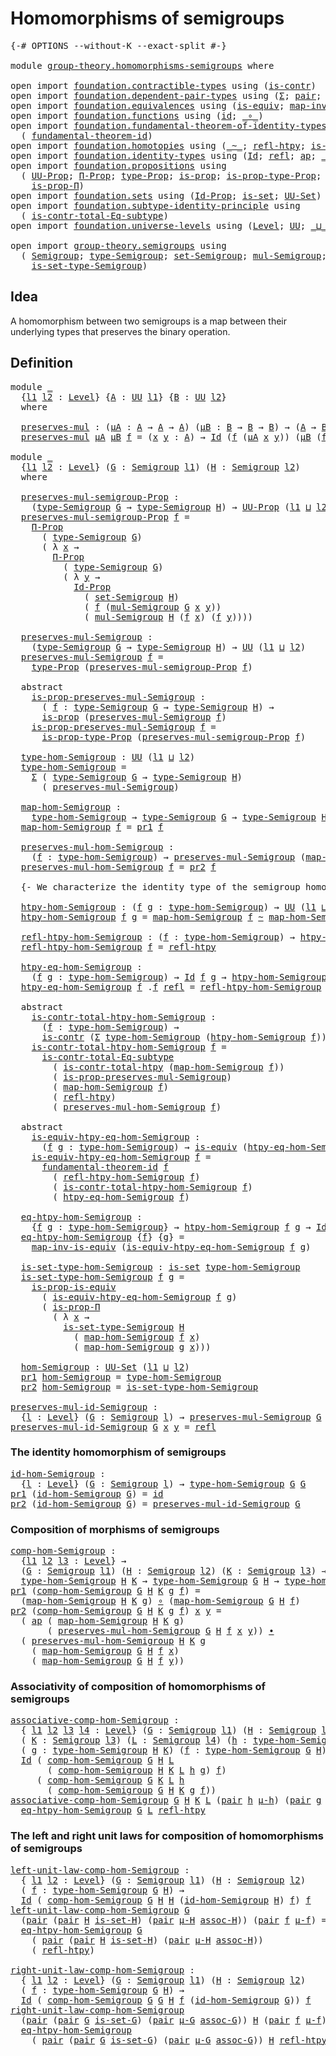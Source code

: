 # Homomorphisms of semigroups

<pre class="Agda"><a id="40" class="Symbol">{-#</a> <a id="44" class="Keyword">OPTIONS</a> <a id="52" class="Pragma">--without-K</a> <a id="64" class="Pragma">--exact-split</a> <a id="78" class="Symbol">#-}</a>

<a id="83" class="Keyword">module</a> <a id="90" href="group-theory.homomorphisms-semigroups.html" class="Module">group-theory.homomorphisms-semigroups</a> <a id="128" class="Keyword">where</a>

<a id="135" class="Keyword">open</a> <a id="140" class="Keyword">import</a> <a id="147" href="foundation.contractible-types.html" class="Module">foundation.contractible-types</a> <a id="177" class="Keyword">using</a> <a id="183" class="Symbol">(</a><a id="184" href="foundation-core.contractible-types.html#992" class="Function">is-contr</a><a id="192" class="Symbol">)</a>
<a id="194" class="Keyword">open</a> <a id="199" class="Keyword">import</a> <a id="206" href="foundation.dependent-pair-types.html" class="Module">foundation.dependent-pair-types</a> <a id="238" class="Keyword">using</a> <a id="244" class="Symbol">(</a><a id="245" href="foundation-core.dependent-pair-types.html#502" class="Record">Σ</a><a id="246" class="Symbol">;</a> <a id="248" href="foundation-core.dependent-pair-types.html#575" class="InductiveConstructor">pair</a><a id="252" class="Symbol">;</a> <a id="254" href="foundation-core.dependent-pair-types.html#592" class="Field">pr1</a><a id="257" class="Symbol">;</a> <a id="259" href="foundation-core.dependent-pair-types.html#604" class="Field">pr2</a><a id="262" class="Symbol">)</a>
<a id="264" class="Keyword">open</a> <a id="269" class="Keyword">import</a> <a id="276" href="foundation.equivalences.html" class="Module">foundation.equivalences</a> <a id="300" class="Keyword">using</a> <a id="306" class="Symbol">(</a><a id="307" href="foundation-core.equivalences.html#1542" class="Function">is-equiv</a><a id="315" class="Symbol">;</a> <a id="317" href="foundation-core.equivalences.html#4173" class="Function">map-inv-is-equiv</a><a id="333" class="Symbol">)</a>
<a id="335" class="Keyword">open</a> <a id="340" class="Keyword">import</a> <a id="347" href="foundation.functions.html" class="Module">foundation.functions</a> <a id="368" class="Keyword">using</a> <a id="374" class="Symbol">(</a><a id="375" href="foundation-core.functions.html#309" class="Function">id</a><a id="377" class="Symbol">;</a> <a id="379" href="foundation-core.functions.html#407" class="Function Operator">_∘_</a><a id="382" class="Symbol">)</a>
<a id="384" class="Keyword">open</a> <a id="389" class="Keyword">import</a> <a id="396" href="foundation.fundamental-theorem-of-identity-types.html" class="Module">foundation.fundamental-theorem-of-identity-types</a> <a id="445" class="Keyword">using</a>
  <a id="453" class="Symbol">(</a> <a id="455" href="foundation-core.fundamental-theorem-of-identity-types.html#1888" class="Function">fundamental-theorem-id</a><a id="477" class="Symbol">)</a>
<a id="479" class="Keyword">open</a> <a id="484" class="Keyword">import</a> <a id="491" href="foundation.homotopies.html" class="Module">foundation.homotopies</a> <a id="513" class="Keyword">using</a> <a id="519" class="Symbol">(</a><a id="520" href="foundation-core.homotopies.html#467" class="Function Operator">_~_</a><a id="523" class="Symbol">;</a> <a id="525" href="foundation-core.homotopies.html#632" class="Function">refl-htpy</a><a id="534" class="Symbol">;</a> <a id="536" href="foundation.homotopies.html#3137" class="Function">is-contr-total-htpy</a><a id="555" class="Symbol">)</a>
<a id="557" class="Keyword">open</a> <a id="562" class="Keyword">import</a> <a id="569" href="foundation.identity-types.html" class="Module">foundation.identity-types</a> <a id="595" class="Keyword">using</a> <a id="601" class="Symbol">(</a><a id="602" href="foundation-core.identity-types.html#641" class="Datatype">Id</a><a id="604" class="Symbol">;</a> <a id="606" href="foundation-core.identity-types.html#694" class="InductiveConstructor">refl</a><a id="610" class="Symbol">;</a> <a id="612" href="foundation-core.identity-types.html#2853" class="Function">ap</a><a id="614" class="Symbol">;</a> <a id="616" href="foundation-core.identity-types.html#1239" class="Function Operator">_∙_</a><a id="619" class="Symbol">)</a>
<a id="621" class="Keyword">open</a> <a id="626" class="Keyword">import</a> <a id="633" href="foundation.propositions.html" class="Module">foundation.propositions</a> <a id="657" class="Keyword">using</a>
  <a id="665" class="Symbol">(</a> <a id="667" href="foundation-core.propositions.html#1380" class="Function">UU-Prop</a><a id="674" class="Symbol">;</a> <a id="676" href="foundation-core.propositions.html#6683" class="Function">Π-Prop</a><a id="682" class="Symbol">;</a> <a id="684" href="foundation-core.propositions.html#1482" class="Function">type-Prop</a><a id="693" class="Symbol">;</a> <a id="695" href="foundation-core.propositions.html#1295" class="Function">is-prop</a><a id="702" class="Symbol">;</a> <a id="704" href="foundation-core.propositions.html#1549" class="Function">is-prop-type-Prop</a><a id="721" class="Symbol">;</a> <a id="723" href="foundation-core.propositions.html#4287" class="Function">is-prop-is-equiv</a><a id="739" class="Symbol">;</a>
    <a id="745" href="foundation-core.propositions.html#6147" class="Function">is-prop-Π</a><a id="754" class="Symbol">)</a>
<a id="756" class="Keyword">open</a> <a id="761" class="Keyword">import</a> <a id="768" href="foundation.sets.html" class="Module">foundation.sets</a> <a id="784" class="Keyword">using</a> <a id="790" class="Symbol">(</a><a id="791" href="foundation-core.sets.html#1407" class="Function">Id-Prop</a><a id="798" class="Symbol">;</a> <a id="800" href="foundation-core.sets.html#1099" class="Function">is-set</a><a id="806" class="Symbol">;</a> <a id="808" href="foundation-core.sets.html#1177" class="Function">UU-Set</a><a id="814" class="Symbol">)</a>
<a id="816" class="Keyword">open</a> <a id="821" class="Keyword">import</a> <a id="828" href="foundation.subtype-identity-principle.html" class="Module">foundation.subtype-identity-principle</a> <a id="866" class="Keyword">using</a>
  <a id="874" class="Symbol">(</a> <a id="876" href="foundation-core.subtype-identity-principle.html#1572" class="Function">is-contr-total-Eq-subtype</a><a id="901" class="Symbol">)</a>
<a id="903" class="Keyword">open</a> <a id="908" class="Keyword">import</a> <a id="915" href="foundation.universe-levels.html" class="Module">foundation.universe-levels</a> <a id="942" class="Keyword">using</a> <a id="948" class="Symbol">(</a><a id="949" href="Agda.Primitive.html#597" class="Postulate">Level</a><a id="954" class="Symbol">;</a> <a id="956" href="foundation-core.universe-levels.html#222" class="Primitive">UU</a><a id="958" class="Symbol">;</a> <a id="960" href="Agda.Primitive.html#810" class="Primitive Operator">_⊔_</a><a id="963" class="Symbol">)</a>

<a id="966" class="Keyword">open</a> <a id="971" class="Keyword">import</a> <a id="978" href="group-theory.semigroups.html" class="Module">group-theory.semigroups</a> <a id="1002" class="Keyword">using</a>
  <a id="1010" class="Symbol">(</a> <a id="1012" href="group-theory.semigroups.html#737" class="Function">Semigroup</a><a id="1021" class="Symbol">;</a> <a id="1023" href="group-theory.semigroups.html#933" class="Function">type-Semigroup</a><a id="1037" class="Symbol">;</a> <a id="1039" href="group-theory.semigroups.html#881" class="Function">set-Semigroup</a><a id="1052" class="Symbol">;</a> <a id="1054" href="group-theory.semigroups.html#1215" class="Function">mul-Semigroup</a><a id="1067" class="Symbol">;</a>
    <a id="1073" href="group-theory.semigroups.html#1000" class="Function">is-set-type-Semigroup</a><a id="1094" class="Symbol">)</a>
</pre>
## Idea

A homomorphism between two semigroups is a map between their underlying types that preserves the binary operation.

## Definition

<pre class="Agda"><a id="1249" class="Keyword">module</a> <a id="1256" href="group-theory.homomorphisms-semigroups.html#1256" class="Module">_</a>
  <a id="1260" class="Symbol">{</a><a id="1261" href="group-theory.homomorphisms-semigroups.html#1261" class="Bound">l1</a> <a id="1264" href="group-theory.homomorphisms-semigroups.html#1264" class="Bound">l2</a> <a id="1267" class="Symbol">:</a> <a id="1269" href="Agda.Primitive.html#597" class="Postulate">Level</a><a id="1274" class="Symbol">}</a> <a id="1276" class="Symbol">{</a><a id="1277" href="group-theory.homomorphisms-semigroups.html#1277" class="Bound">A</a> <a id="1279" class="Symbol">:</a> <a id="1281" href="foundation-core.universe-levels.html#222" class="Primitive">UU</a> <a id="1284" href="group-theory.homomorphisms-semigroups.html#1261" class="Bound">l1</a><a id="1286" class="Symbol">}</a> <a id="1288" class="Symbol">{</a><a id="1289" href="group-theory.homomorphisms-semigroups.html#1289" class="Bound">B</a> <a id="1291" class="Symbol">:</a> <a id="1293" href="foundation-core.universe-levels.html#222" class="Primitive">UU</a> <a id="1296" href="group-theory.homomorphisms-semigroups.html#1264" class="Bound">l2</a><a id="1298" class="Symbol">}</a>
  <a id="1302" class="Keyword">where</a>

  <a id="1311" href="group-theory.homomorphisms-semigroups.html#1311" class="Function">preserves-mul</a> <a id="1325" class="Symbol">:</a> <a id="1327" class="Symbol">(</a><a id="1328" href="group-theory.homomorphisms-semigroups.html#1328" class="Bound">μA</a> <a id="1331" class="Symbol">:</a> <a id="1333" href="group-theory.homomorphisms-semigroups.html#1277" class="Bound">A</a> <a id="1335" class="Symbol">→</a> <a id="1337" href="group-theory.homomorphisms-semigroups.html#1277" class="Bound">A</a> <a id="1339" class="Symbol">→</a> <a id="1341" href="group-theory.homomorphisms-semigroups.html#1277" class="Bound">A</a><a id="1342" class="Symbol">)</a> <a id="1344" class="Symbol">(</a><a id="1345" href="group-theory.homomorphisms-semigroups.html#1345" class="Bound">μB</a> <a id="1348" class="Symbol">:</a> <a id="1350" href="group-theory.homomorphisms-semigroups.html#1289" class="Bound">B</a> <a id="1352" class="Symbol">→</a> <a id="1354" href="group-theory.homomorphisms-semigroups.html#1289" class="Bound">B</a> <a id="1356" class="Symbol">→</a> <a id="1358" href="group-theory.homomorphisms-semigroups.html#1289" class="Bound">B</a><a id="1359" class="Symbol">)</a> <a id="1361" class="Symbol">→</a> <a id="1363" class="Symbol">(</a><a id="1364" href="group-theory.homomorphisms-semigroups.html#1277" class="Bound">A</a> <a id="1366" class="Symbol">→</a> <a id="1368" href="group-theory.homomorphisms-semigroups.html#1289" class="Bound">B</a><a id="1369" class="Symbol">)</a> <a id="1371" class="Symbol">→</a> <a id="1373" href="foundation-core.universe-levels.html#222" class="Primitive">UU</a> <a id="1376" class="Symbol">(</a><a id="1377" href="group-theory.homomorphisms-semigroups.html#1261" class="Bound">l1</a> <a id="1380" href="Agda.Primitive.html#810" class="Primitive Operator">⊔</a> <a id="1382" href="group-theory.homomorphisms-semigroups.html#1264" class="Bound">l2</a><a id="1384" class="Symbol">)</a>
  <a id="1388" href="group-theory.homomorphisms-semigroups.html#1311" class="Function">preserves-mul</a> <a id="1402" href="group-theory.homomorphisms-semigroups.html#1402" class="Bound">μA</a> <a id="1405" href="group-theory.homomorphisms-semigroups.html#1405" class="Bound">μB</a> <a id="1408" href="group-theory.homomorphisms-semigroups.html#1408" class="Bound">f</a> <a id="1410" class="Symbol">=</a> <a id="1412" class="Symbol">(</a><a id="1413" href="group-theory.homomorphisms-semigroups.html#1413" class="Bound">x</a> <a id="1415" href="group-theory.homomorphisms-semigroups.html#1415" class="Bound">y</a> <a id="1417" class="Symbol">:</a> <a id="1419" href="group-theory.homomorphisms-semigroups.html#1277" class="Bound">A</a><a id="1420" class="Symbol">)</a> <a id="1422" class="Symbol">→</a> <a id="1424" href="foundation-core.identity-types.html#641" class="Datatype">Id</a> <a id="1427" class="Symbol">(</a><a id="1428" href="group-theory.homomorphisms-semigroups.html#1408" class="Bound">f</a> <a id="1430" class="Symbol">(</a><a id="1431" href="group-theory.homomorphisms-semigroups.html#1402" class="Bound">μA</a> <a id="1434" href="group-theory.homomorphisms-semigroups.html#1413" class="Bound">x</a> <a id="1436" href="group-theory.homomorphisms-semigroups.html#1415" class="Bound">y</a><a id="1437" class="Symbol">))</a> <a id="1440" class="Symbol">(</a><a id="1441" href="group-theory.homomorphisms-semigroups.html#1405" class="Bound">μB</a> <a id="1444" class="Symbol">(</a><a id="1445" href="group-theory.homomorphisms-semigroups.html#1408" class="Bound">f</a> <a id="1447" href="group-theory.homomorphisms-semigroups.html#1413" class="Bound">x</a><a id="1448" class="Symbol">)</a> <a id="1450" class="Symbol">(</a><a id="1451" href="group-theory.homomorphisms-semigroups.html#1408" class="Bound">f</a> <a id="1453" href="group-theory.homomorphisms-semigroups.html#1415" class="Bound">y</a><a id="1454" class="Symbol">))</a>

<a id="1458" class="Keyword">module</a> <a id="1465" href="group-theory.homomorphisms-semigroups.html#1465" class="Module">_</a>
  <a id="1469" class="Symbol">{</a><a id="1470" href="group-theory.homomorphisms-semigroups.html#1470" class="Bound">l1</a> <a id="1473" href="group-theory.homomorphisms-semigroups.html#1473" class="Bound">l2</a> <a id="1476" class="Symbol">:</a> <a id="1478" href="Agda.Primitive.html#597" class="Postulate">Level</a><a id="1483" class="Symbol">}</a> <a id="1485" class="Symbol">(</a><a id="1486" href="group-theory.homomorphisms-semigroups.html#1486" class="Bound">G</a> <a id="1488" class="Symbol">:</a> <a id="1490" href="group-theory.semigroups.html#737" class="Function">Semigroup</a> <a id="1500" href="group-theory.homomorphisms-semigroups.html#1470" class="Bound">l1</a><a id="1502" class="Symbol">)</a> <a id="1504" class="Symbol">(</a><a id="1505" href="group-theory.homomorphisms-semigroups.html#1505" class="Bound">H</a> <a id="1507" class="Symbol">:</a> <a id="1509" href="group-theory.semigroups.html#737" class="Function">Semigroup</a> <a id="1519" href="group-theory.homomorphisms-semigroups.html#1473" class="Bound">l2</a><a id="1521" class="Symbol">)</a>
  <a id="1525" class="Keyword">where</a>
  
  <a id="1536" href="group-theory.homomorphisms-semigroups.html#1536" class="Function">preserves-mul-semigroup-Prop</a> <a id="1565" class="Symbol">:</a>
    <a id="1571" class="Symbol">(</a><a id="1572" href="group-theory.semigroups.html#933" class="Function">type-Semigroup</a> <a id="1587" href="group-theory.homomorphisms-semigroups.html#1486" class="Bound">G</a> <a id="1589" class="Symbol">→</a> <a id="1591" href="group-theory.semigroups.html#933" class="Function">type-Semigroup</a> <a id="1606" href="group-theory.homomorphisms-semigroups.html#1505" class="Bound">H</a><a id="1607" class="Symbol">)</a> <a id="1609" class="Symbol">→</a> <a id="1611" href="foundation-core.propositions.html#1380" class="Function">UU-Prop</a> <a id="1619" class="Symbol">(</a><a id="1620" href="group-theory.homomorphisms-semigroups.html#1470" class="Bound">l1</a> <a id="1623" href="Agda.Primitive.html#810" class="Primitive Operator">⊔</a> <a id="1625" href="group-theory.homomorphisms-semigroups.html#1473" class="Bound">l2</a><a id="1627" class="Symbol">)</a>
  <a id="1631" href="group-theory.homomorphisms-semigroups.html#1536" class="Function">preserves-mul-semigroup-Prop</a> <a id="1660" href="group-theory.homomorphisms-semigroups.html#1660" class="Bound">f</a> <a id="1662" class="Symbol">=</a>
    <a id="1668" href="foundation-core.propositions.html#6683" class="Function">Π-Prop</a>
      <a id="1681" class="Symbol">(</a> <a id="1683" href="group-theory.semigroups.html#933" class="Function">type-Semigroup</a> <a id="1698" href="group-theory.homomorphisms-semigroups.html#1486" class="Bound">G</a><a id="1699" class="Symbol">)</a>
      <a id="1707" class="Symbol">(</a> <a id="1709" class="Symbol">λ</a> <a id="1711" href="group-theory.homomorphisms-semigroups.html#1711" class="Bound">x</a> <a id="1713" class="Symbol">→</a>
        <a id="1723" href="foundation-core.propositions.html#6683" class="Function">Π-Prop</a>
          <a id="1740" class="Symbol">(</a> <a id="1742" href="group-theory.semigroups.html#933" class="Function">type-Semigroup</a> <a id="1757" href="group-theory.homomorphisms-semigroups.html#1486" class="Bound">G</a><a id="1758" class="Symbol">)</a>
          <a id="1770" class="Symbol">(</a> <a id="1772" class="Symbol">λ</a> <a id="1774" href="group-theory.homomorphisms-semigroups.html#1774" class="Bound">y</a> <a id="1776" class="Symbol">→</a>
            <a id="1790" href="foundation-core.sets.html#1407" class="Function">Id-Prop</a>
              <a id="1812" class="Symbol">(</a> <a id="1814" href="group-theory.semigroups.html#881" class="Function">set-Semigroup</a> <a id="1828" href="group-theory.homomorphisms-semigroups.html#1505" class="Bound">H</a><a id="1829" class="Symbol">)</a>
              <a id="1845" class="Symbol">(</a> <a id="1847" href="group-theory.homomorphisms-semigroups.html#1660" class="Bound">f</a> <a id="1849" class="Symbol">(</a><a id="1850" href="group-theory.semigroups.html#1215" class="Function">mul-Semigroup</a> <a id="1864" href="group-theory.homomorphisms-semigroups.html#1486" class="Bound">G</a> <a id="1866" href="group-theory.homomorphisms-semigroups.html#1711" class="Bound">x</a> <a id="1868" href="group-theory.homomorphisms-semigroups.html#1774" class="Bound">y</a><a id="1869" class="Symbol">))</a>
              <a id="1886" class="Symbol">(</a> <a id="1888" href="group-theory.semigroups.html#1215" class="Function">mul-Semigroup</a> <a id="1902" href="group-theory.homomorphisms-semigroups.html#1505" class="Bound">H</a> <a id="1904" class="Symbol">(</a><a id="1905" href="group-theory.homomorphisms-semigroups.html#1660" class="Bound">f</a> <a id="1907" href="group-theory.homomorphisms-semigroups.html#1711" class="Bound">x</a><a id="1908" class="Symbol">)</a> <a id="1910" class="Symbol">(</a><a id="1911" href="group-theory.homomorphisms-semigroups.html#1660" class="Bound">f</a> <a id="1913" href="group-theory.homomorphisms-semigroups.html#1774" class="Bound">y</a><a id="1914" class="Symbol">))))</a>

  <a id="1922" href="group-theory.homomorphisms-semigroups.html#1922" class="Function">preserves-mul-Semigroup</a> <a id="1946" class="Symbol">:</a>
    <a id="1952" class="Symbol">(</a><a id="1953" href="group-theory.semigroups.html#933" class="Function">type-Semigroup</a> <a id="1968" href="group-theory.homomorphisms-semigroups.html#1486" class="Bound">G</a> <a id="1970" class="Symbol">→</a> <a id="1972" href="group-theory.semigroups.html#933" class="Function">type-Semigroup</a> <a id="1987" href="group-theory.homomorphisms-semigroups.html#1505" class="Bound">H</a><a id="1988" class="Symbol">)</a> <a id="1990" class="Symbol">→</a> <a id="1992" href="foundation-core.universe-levels.html#222" class="Primitive">UU</a> <a id="1995" class="Symbol">(</a><a id="1996" href="group-theory.homomorphisms-semigroups.html#1470" class="Bound">l1</a> <a id="1999" href="Agda.Primitive.html#810" class="Primitive Operator">⊔</a> <a id="2001" href="group-theory.homomorphisms-semigroups.html#1473" class="Bound">l2</a><a id="2003" class="Symbol">)</a>
  <a id="2007" href="group-theory.homomorphisms-semigroups.html#1922" class="Function">preserves-mul-Semigroup</a> <a id="2031" href="group-theory.homomorphisms-semigroups.html#2031" class="Bound">f</a> <a id="2033" class="Symbol">=</a>
    <a id="2039" href="foundation-core.propositions.html#1482" class="Function">type-Prop</a> <a id="2049" class="Symbol">(</a><a id="2050" href="group-theory.homomorphisms-semigroups.html#1536" class="Function">preserves-mul-semigroup-Prop</a> <a id="2079" href="group-theory.homomorphisms-semigroups.html#2031" class="Bound">f</a><a id="2080" class="Symbol">)</a>

  <a id="2085" class="Keyword">abstract</a>
    <a id="2098" href="group-theory.homomorphisms-semigroups.html#2098" class="Function">is-prop-preserves-mul-Semigroup</a> <a id="2130" class="Symbol">:</a>
      <a id="2138" class="Symbol">(</a> <a id="2140" href="group-theory.homomorphisms-semigroups.html#2140" class="Bound">f</a> <a id="2142" class="Symbol">:</a> <a id="2144" href="group-theory.semigroups.html#933" class="Function">type-Semigroup</a> <a id="2159" href="group-theory.homomorphisms-semigroups.html#1486" class="Bound">G</a> <a id="2161" class="Symbol">→</a> <a id="2163" href="group-theory.semigroups.html#933" class="Function">type-Semigroup</a> <a id="2178" href="group-theory.homomorphisms-semigroups.html#1505" class="Bound">H</a><a id="2179" class="Symbol">)</a> <a id="2181" class="Symbol">→</a>
      <a id="2189" href="foundation-core.propositions.html#1295" class="Function">is-prop</a> <a id="2197" class="Symbol">(</a><a id="2198" href="group-theory.homomorphisms-semigroups.html#1922" class="Function">preserves-mul-Semigroup</a> <a id="2222" href="group-theory.homomorphisms-semigroups.html#2140" class="Bound">f</a><a id="2223" class="Symbol">)</a>
    <a id="2229" href="group-theory.homomorphisms-semigroups.html#2098" class="Function">is-prop-preserves-mul-Semigroup</a> <a id="2261" href="group-theory.homomorphisms-semigroups.html#2261" class="Bound">f</a> <a id="2263" class="Symbol">=</a>
      <a id="2271" href="foundation-core.propositions.html#1549" class="Function">is-prop-type-Prop</a> <a id="2289" class="Symbol">(</a><a id="2290" href="group-theory.homomorphisms-semigroups.html#1536" class="Function">preserves-mul-semigroup-Prop</a> <a id="2319" href="group-theory.homomorphisms-semigroups.html#2261" class="Bound">f</a><a id="2320" class="Symbol">)</a>

  <a id="2325" href="group-theory.homomorphisms-semigroups.html#2325" class="Function">type-hom-Semigroup</a> <a id="2344" class="Symbol">:</a> <a id="2346" href="foundation-core.universe-levels.html#222" class="Primitive">UU</a> <a id="2349" class="Symbol">(</a><a id="2350" href="group-theory.homomorphisms-semigroups.html#1470" class="Bound">l1</a> <a id="2353" href="Agda.Primitive.html#810" class="Primitive Operator">⊔</a> <a id="2355" href="group-theory.homomorphisms-semigroups.html#1473" class="Bound">l2</a><a id="2357" class="Symbol">)</a>
  <a id="2361" href="group-theory.homomorphisms-semigroups.html#2325" class="Function">type-hom-Semigroup</a> <a id="2380" class="Symbol">=</a>
    <a id="2386" href="foundation-core.dependent-pair-types.html#502" class="Record">Σ</a> <a id="2388" class="Symbol">(</a> <a id="2390" href="group-theory.semigroups.html#933" class="Function">type-Semigroup</a> <a id="2405" href="group-theory.homomorphisms-semigroups.html#1486" class="Bound">G</a> <a id="2407" class="Symbol">→</a> <a id="2409" href="group-theory.semigroups.html#933" class="Function">type-Semigroup</a> <a id="2424" href="group-theory.homomorphisms-semigroups.html#1505" class="Bound">H</a><a id="2425" class="Symbol">)</a>
      <a id="2433" class="Symbol">(</a> <a id="2435" href="group-theory.homomorphisms-semigroups.html#1922" class="Function">preserves-mul-Semigroup</a><a id="2458" class="Symbol">)</a>

  <a id="2463" href="group-theory.homomorphisms-semigroups.html#2463" class="Function">map-hom-Semigroup</a> <a id="2481" class="Symbol">:</a>
    <a id="2487" href="group-theory.homomorphisms-semigroups.html#2325" class="Function">type-hom-Semigroup</a> <a id="2506" class="Symbol">→</a> <a id="2508" href="group-theory.semigroups.html#933" class="Function">type-Semigroup</a> <a id="2523" href="group-theory.homomorphisms-semigroups.html#1486" class="Bound">G</a> <a id="2525" class="Symbol">→</a> <a id="2527" href="group-theory.semigroups.html#933" class="Function">type-Semigroup</a> <a id="2542" href="group-theory.homomorphisms-semigroups.html#1505" class="Bound">H</a>
  <a id="2546" href="group-theory.homomorphisms-semigroups.html#2463" class="Function">map-hom-Semigroup</a> <a id="2564" href="group-theory.homomorphisms-semigroups.html#2564" class="Bound">f</a> <a id="2566" class="Symbol">=</a> <a id="2568" href="foundation-core.dependent-pair-types.html#592" class="Field">pr1</a> <a id="2572" href="group-theory.homomorphisms-semigroups.html#2564" class="Bound">f</a>

  <a id="2577" href="group-theory.homomorphisms-semigroups.html#2577" class="Function">preserves-mul-hom-Semigroup</a> <a id="2605" class="Symbol">:</a>
    <a id="2611" class="Symbol">(</a><a id="2612" href="group-theory.homomorphisms-semigroups.html#2612" class="Bound">f</a> <a id="2614" class="Symbol">:</a> <a id="2616" href="group-theory.homomorphisms-semigroups.html#2325" class="Function">type-hom-Semigroup</a><a id="2634" class="Symbol">)</a> <a id="2636" class="Symbol">→</a> <a id="2638" href="group-theory.homomorphisms-semigroups.html#1922" class="Function">preserves-mul-Semigroup</a> <a id="2662" class="Symbol">(</a><a id="2663" href="group-theory.homomorphisms-semigroups.html#2463" class="Function">map-hom-Semigroup</a> <a id="2681" href="group-theory.homomorphisms-semigroups.html#2612" class="Bound">f</a><a id="2682" class="Symbol">)</a>
  <a id="2686" href="group-theory.homomorphisms-semigroups.html#2577" class="Function">preserves-mul-hom-Semigroup</a> <a id="2714" href="group-theory.homomorphisms-semigroups.html#2714" class="Bound">f</a> <a id="2716" class="Symbol">=</a> <a id="2718" href="foundation-core.dependent-pair-types.html#604" class="Field">pr2</a> <a id="2722" href="group-theory.homomorphisms-semigroups.html#2714" class="Bound">f</a>

  <a id="2727" class="Comment">{- We characterize the identity type of the semigroup homomorphisms. -}</a>

  <a id="2802" href="group-theory.homomorphisms-semigroups.html#2802" class="Function">htpy-hom-Semigroup</a> <a id="2821" class="Symbol">:</a> <a id="2823" class="Symbol">(</a><a id="2824" href="group-theory.homomorphisms-semigroups.html#2824" class="Bound">f</a> <a id="2826" href="group-theory.homomorphisms-semigroups.html#2826" class="Bound">g</a> <a id="2828" class="Symbol">:</a> <a id="2830" href="group-theory.homomorphisms-semigroups.html#2325" class="Function">type-hom-Semigroup</a><a id="2848" class="Symbol">)</a> <a id="2850" class="Symbol">→</a> <a id="2852" href="foundation-core.universe-levels.html#222" class="Primitive">UU</a> <a id="2855" class="Symbol">(</a><a id="2856" href="group-theory.homomorphisms-semigroups.html#1470" class="Bound">l1</a> <a id="2859" href="Agda.Primitive.html#810" class="Primitive Operator">⊔</a> <a id="2861" href="group-theory.homomorphisms-semigroups.html#1473" class="Bound">l2</a><a id="2863" class="Symbol">)</a>
  <a id="2867" href="group-theory.homomorphisms-semigroups.html#2802" class="Function">htpy-hom-Semigroup</a> <a id="2886" href="group-theory.homomorphisms-semigroups.html#2886" class="Bound">f</a> <a id="2888" href="group-theory.homomorphisms-semigroups.html#2888" class="Bound">g</a> <a id="2890" class="Symbol">=</a> <a id="2892" href="group-theory.homomorphisms-semigroups.html#2463" class="Function">map-hom-Semigroup</a> <a id="2910" href="group-theory.homomorphisms-semigroups.html#2886" class="Bound">f</a> <a id="2912" href="foundation-core.homotopies.html#467" class="Function Operator">~</a> <a id="2914" href="group-theory.homomorphisms-semigroups.html#2463" class="Function">map-hom-Semigroup</a> <a id="2932" href="group-theory.homomorphisms-semigroups.html#2888" class="Bound">g</a>

  <a id="2937" href="group-theory.homomorphisms-semigroups.html#2937" class="Function">refl-htpy-hom-Semigroup</a> <a id="2961" class="Symbol">:</a> <a id="2963" class="Symbol">(</a><a id="2964" href="group-theory.homomorphisms-semigroups.html#2964" class="Bound">f</a> <a id="2966" class="Symbol">:</a> <a id="2968" href="group-theory.homomorphisms-semigroups.html#2325" class="Function">type-hom-Semigroup</a><a id="2986" class="Symbol">)</a> <a id="2988" class="Symbol">→</a> <a id="2990" href="group-theory.homomorphisms-semigroups.html#2802" class="Function">htpy-hom-Semigroup</a> <a id="3009" href="group-theory.homomorphisms-semigroups.html#2964" class="Bound">f</a> <a id="3011" href="group-theory.homomorphisms-semigroups.html#2964" class="Bound">f</a>
  <a id="3015" href="group-theory.homomorphisms-semigroups.html#2937" class="Function">refl-htpy-hom-Semigroup</a> <a id="3039" href="group-theory.homomorphisms-semigroups.html#3039" class="Bound">f</a> <a id="3041" class="Symbol">=</a> <a id="3043" href="foundation-core.homotopies.html#632" class="Function">refl-htpy</a>

  <a id="3056" href="group-theory.homomorphisms-semigroups.html#3056" class="Function">htpy-eq-hom-Semigroup</a> <a id="3078" class="Symbol">:</a>
    <a id="3084" class="Symbol">(</a><a id="3085" href="group-theory.homomorphisms-semigroups.html#3085" class="Bound">f</a> <a id="3087" href="group-theory.homomorphisms-semigroups.html#3087" class="Bound">g</a> <a id="3089" class="Symbol">:</a> <a id="3091" href="group-theory.homomorphisms-semigroups.html#2325" class="Function">type-hom-Semigroup</a><a id="3109" class="Symbol">)</a> <a id="3111" class="Symbol">→</a> <a id="3113" href="foundation-core.identity-types.html#641" class="Datatype">Id</a> <a id="3116" href="group-theory.homomorphisms-semigroups.html#3085" class="Bound">f</a> <a id="3118" href="group-theory.homomorphisms-semigroups.html#3087" class="Bound">g</a> <a id="3120" class="Symbol">→</a> <a id="3122" href="group-theory.homomorphisms-semigroups.html#2802" class="Function">htpy-hom-Semigroup</a> <a id="3141" href="group-theory.homomorphisms-semigroups.html#3085" class="Bound">f</a> <a id="3143" href="group-theory.homomorphisms-semigroups.html#3087" class="Bound">g</a>
  <a id="3147" href="group-theory.homomorphisms-semigroups.html#3056" class="Function">htpy-eq-hom-Semigroup</a> <a id="3169" href="group-theory.homomorphisms-semigroups.html#3169" class="Bound">f</a> <a id="3171" class="DottedPattern Symbol">.</a><a id="3172" href="group-theory.homomorphisms-semigroups.html#3169" class="DottedPattern Bound">f</a> <a id="3174" href="foundation-core.identity-types.html#694" class="InductiveConstructor">refl</a> <a id="3179" class="Symbol">=</a> <a id="3181" href="group-theory.homomorphisms-semigroups.html#2937" class="Function">refl-htpy-hom-Semigroup</a> <a id="3205" href="group-theory.homomorphisms-semigroups.html#3169" class="Bound">f</a> 

  <a id="3211" class="Keyword">abstract</a>
    <a id="3224" href="group-theory.homomorphisms-semigroups.html#3224" class="Function">is-contr-total-htpy-hom-Semigroup</a> <a id="3258" class="Symbol">:</a>
      <a id="3266" class="Symbol">(</a><a id="3267" href="group-theory.homomorphisms-semigroups.html#3267" class="Bound">f</a> <a id="3269" class="Symbol">:</a> <a id="3271" href="group-theory.homomorphisms-semigroups.html#2325" class="Function">type-hom-Semigroup</a><a id="3289" class="Symbol">)</a> <a id="3291" class="Symbol">→</a>
      <a id="3299" href="foundation-core.contractible-types.html#992" class="Function">is-contr</a> <a id="3308" class="Symbol">(</a><a id="3309" href="foundation-core.dependent-pair-types.html#502" class="Record">Σ</a> <a id="3311" href="group-theory.homomorphisms-semigroups.html#2325" class="Function">type-hom-Semigroup</a> <a id="3330" class="Symbol">(</a><a id="3331" href="group-theory.homomorphisms-semigroups.html#2802" class="Function">htpy-hom-Semigroup</a> <a id="3350" href="group-theory.homomorphisms-semigroups.html#3267" class="Bound">f</a><a id="3351" class="Symbol">))</a>
    <a id="3358" href="group-theory.homomorphisms-semigroups.html#3224" class="Function">is-contr-total-htpy-hom-Semigroup</a> <a id="3392" href="group-theory.homomorphisms-semigroups.html#3392" class="Bound">f</a> <a id="3394" class="Symbol">=</a>
      <a id="3402" href="foundation-core.subtype-identity-principle.html#1572" class="Function">is-contr-total-Eq-subtype</a>
        <a id="3436" class="Symbol">(</a> <a id="3438" href="foundation.homotopies.html#3137" class="Function">is-contr-total-htpy</a> <a id="3458" class="Symbol">(</a><a id="3459" href="group-theory.homomorphisms-semigroups.html#2463" class="Function">map-hom-Semigroup</a> <a id="3477" href="group-theory.homomorphisms-semigroups.html#3392" class="Bound">f</a><a id="3478" class="Symbol">))</a>
        <a id="3489" class="Symbol">(</a> <a id="3491" href="group-theory.homomorphisms-semigroups.html#2098" class="Function">is-prop-preserves-mul-Semigroup</a><a id="3522" class="Symbol">)</a>
        <a id="3532" class="Symbol">(</a> <a id="3534" href="group-theory.homomorphisms-semigroups.html#2463" class="Function">map-hom-Semigroup</a> <a id="3552" href="group-theory.homomorphisms-semigroups.html#3392" class="Bound">f</a><a id="3553" class="Symbol">)</a>
        <a id="3563" class="Symbol">(</a> <a id="3565" href="foundation-core.homotopies.html#632" class="Function">refl-htpy</a><a id="3574" class="Symbol">)</a>
        <a id="3584" class="Symbol">(</a> <a id="3586" href="group-theory.homomorphisms-semigroups.html#2577" class="Function">preserves-mul-hom-Semigroup</a> <a id="3614" href="group-theory.homomorphisms-semigroups.html#3392" class="Bound">f</a><a id="3615" class="Symbol">)</a>

  <a id="3620" class="Keyword">abstract</a>
    <a id="3633" href="group-theory.homomorphisms-semigroups.html#3633" class="Function">is-equiv-htpy-eq-hom-Semigroup</a> <a id="3664" class="Symbol">:</a>
      <a id="3672" class="Symbol">(</a><a id="3673" href="group-theory.homomorphisms-semigroups.html#3673" class="Bound">f</a> <a id="3675" href="group-theory.homomorphisms-semigroups.html#3675" class="Bound">g</a> <a id="3677" class="Symbol">:</a> <a id="3679" href="group-theory.homomorphisms-semigroups.html#2325" class="Function">type-hom-Semigroup</a><a id="3697" class="Symbol">)</a> <a id="3699" class="Symbol">→</a> <a id="3701" href="foundation-core.equivalences.html#1542" class="Function">is-equiv</a> <a id="3710" class="Symbol">(</a><a id="3711" href="group-theory.homomorphisms-semigroups.html#3056" class="Function">htpy-eq-hom-Semigroup</a> <a id="3733" href="group-theory.homomorphisms-semigroups.html#3673" class="Bound">f</a> <a id="3735" href="group-theory.homomorphisms-semigroups.html#3675" class="Bound">g</a><a id="3736" class="Symbol">)</a>
    <a id="3742" href="group-theory.homomorphisms-semigroups.html#3633" class="Function">is-equiv-htpy-eq-hom-Semigroup</a> <a id="3773" href="group-theory.homomorphisms-semigroups.html#3773" class="Bound">f</a> <a id="3775" class="Symbol">=</a>
      <a id="3783" href="foundation-core.fundamental-theorem-of-identity-types.html#1888" class="Function">fundamental-theorem-id</a> <a id="3806" href="group-theory.homomorphisms-semigroups.html#3773" class="Bound">f</a>
        <a id="3816" class="Symbol">(</a> <a id="3818" href="group-theory.homomorphisms-semigroups.html#2937" class="Function">refl-htpy-hom-Semigroup</a> <a id="3842" href="group-theory.homomorphisms-semigroups.html#3773" class="Bound">f</a><a id="3843" class="Symbol">)</a>
        <a id="3853" class="Symbol">(</a> <a id="3855" href="group-theory.homomorphisms-semigroups.html#3224" class="Function">is-contr-total-htpy-hom-Semigroup</a> <a id="3889" href="group-theory.homomorphisms-semigroups.html#3773" class="Bound">f</a><a id="3890" class="Symbol">)</a>
        <a id="3900" class="Symbol">(</a> <a id="3902" href="group-theory.homomorphisms-semigroups.html#3056" class="Function">htpy-eq-hom-Semigroup</a> <a id="3924" href="group-theory.homomorphisms-semigroups.html#3773" class="Bound">f</a><a id="3925" class="Symbol">)</a>

  <a id="3930" href="group-theory.homomorphisms-semigroups.html#3930" class="Function">eq-htpy-hom-Semigroup</a> <a id="3952" class="Symbol">:</a>
    <a id="3958" class="Symbol">{</a><a id="3959" href="group-theory.homomorphisms-semigroups.html#3959" class="Bound">f</a> <a id="3961" href="group-theory.homomorphisms-semigroups.html#3961" class="Bound">g</a> <a id="3963" class="Symbol">:</a> <a id="3965" href="group-theory.homomorphisms-semigroups.html#2325" class="Function">type-hom-Semigroup</a><a id="3983" class="Symbol">}</a> <a id="3985" class="Symbol">→</a> <a id="3987" href="group-theory.homomorphisms-semigroups.html#2802" class="Function">htpy-hom-Semigroup</a> <a id="4006" href="group-theory.homomorphisms-semigroups.html#3959" class="Bound">f</a> <a id="4008" href="group-theory.homomorphisms-semigroups.html#3961" class="Bound">g</a> <a id="4010" class="Symbol">→</a> <a id="4012" href="foundation-core.identity-types.html#641" class="Datatype">Id</a> <a id="4015" href="group-theory.homomorphisms-semigroups.html#3959" class="Bound">f</a> <a id="4017" href="group-theory.homomorphisms-semigroups.html#3961" class="Bound">g</a>
  <a id="4021" href="group-theory.homomorphisms-semigroups.html#3930" class="Function">eq-htpy-hom-Semigroup</a> <a id="4043" class="Symbol">{</a><a id="4044" href="group-theory.homomorphisms-semigroups.html#4044" class="Bound">f</a><a id="4045" class="Symbol">}</a> <a id="4047" class="Symbol">{</a><a id="4048" href="group-theory.homomorphisms-semigroups.html#4048" class="Bound">g</a><a id="4049" class="Symbol">}</a> <a id="4051" class="Symbol">=</a>
    <a id="4057" href="foundation-core.equivalences.html#4173" class="Function">map-inv-is-equiv</a> <a id="4074" class="Symbol">(</a><a id="4075" href="group-theory.homomorphisms-semigroups.html#3633" class="Function">is-equiv-htpy-eq-hom-Semigroup</a> <a id="4106" href="group-theory.homomorphisms-semigroups.html#4044" class="Bound">f</a> <a id="4108" href="group-theory.homomorphisms-semigroups.html#4048" class="Bound">g</a><a id="4109" class="Symbol">)</a>

  <a id="4114" href="group-theory.homomorphisms-semigroups.html#4114" class="Function">is-set-type-hom-Semigroup</a> <a id="4140" class="Symbol">:</a> <a id="4142" href="foundation-core.sets.html#1099" class="Function">is-set</a> <a id="4149" href="group-theory.homomorphisms-semigroups.html#2325" class="Function">type-hom-Semigroup</a>
  <a id="4170" href="group-theory.homomorphisms-semigroups.html#4114" class="Function">is-set-type-hom-Semigroup</a> <a id="4196" href="group-theory.homomorphisms-semigroups.html#4196" class="Bound">f</a> <a id="4198" href="group-theory.homomorphisms-semigroups.html#4198" class="Bound">g</a> <a id="4200" class="Symbol">=</a>
    <a id="4206" href="foundation-core.propositions.html#4287" class="Function">is-prop-is-equiv</a>
      <a id="4229" class="Symbol">(</a> <a id="4231" href="group-theory.homomorphisms-semigroups.html#3633" class="Function">is-equiv-htpy-eq-hom-Semigroup</a> <a id="4262" href="group-theory.homomorphisms-semigroups.html#4196" class="Bound">f</a> <a id="4264" href="group-theory.homomorphisms-semigroups.html#4198" class="Bound">g</a><a id="4265" class="Symbol">)</a>
      <a id="4273" class="Symbol">(</a> <a id="4275" href="foundation-core.propositions.html#6147" class="Function">is-prop-Π</a>
        <a id="4293" class="Symbol">(</a> <a id="4295" class="Symbol">λ</a> <a id="4297" href="group-theory.homomorphisms-semigroups.html#4297" class="Bound">x</a> <a id="4299" class="Symbol">→</a>
          <a id="4311" href="group-theory.semigroups.html#1000" class="Function">is-set-type-Semigroup</a> <a id="4333" href="group-theory.homomorphisms-semigroups.html#1505" class="Bound">H</a>
            <a id="4347" class="Symbol">(</a> <a id="4349" href="group-theory.homomorphisms-semigroups.html#2463" class="Function">map-hom-Semigroup</a> <a id="4367" href="group-theory.homomorphisms-semigroups.html#4196" class="Bound">f</a> <a id="4369" href="group-theory.homomorphisms-semigroups.html#4297" class="Bound">x</a><a id="4370" class="Symbol">)</a>
            <a id="4384" class="Symbol">(</a> <a id="4386" href="group-theory.homomorphisms-semigroups.html#2463" class="Function">map-hom-Semigroup</a> <a id="4404" href="group-theory.homomorphisms-semigroups.html#4198" class="Bound">g</a> <a id="4406" href="group-theory.homomorphisms-semigroups.html#4297" class="Bound">x</a><a id="4407" class="Symbol">)))</a>

  <a id="4414" href="group-theory.homomorphisms-semigroups.html#4414" class="Function">hom-Semigroup</a> <a id="4428" class="Symbol">:</a> <a id="4430" href="foundation-core.sets.html#1177" class="Function">UU-Set</a> <a id="4437" class="Symbol">(</a><a id="4438" href="group-theory.homomorphisms-semigroups.html#1470" class="Bound">l1</a> <a id="4441" href="Agda.Primitive.html#810" class="Primitive Operator">⊔</a> <a id="4443" href="group-theory.homomorphisms-semigroups.html#1473" class="Bound">l2</a><a id="4445" class="Symbol">)</a>
  <a id="4449" href="foundation-core.dependent-pair-types.html#592" class="Field">pr1</a> <a id="4453" href="group-theory.homomorphisms-semigroups.html#4414" class="Function">hom-Semigroup</a> <a id="4467" class="Symbol">=</a> <a id="4469" href="group-theory.homomorphisms-semigroups.html#2325" class="Function">type-hom-Semigroup</a>
  <a id="4490" href="foundation-core.dependent-pair-types.html#604" class="Field">pr2</a> <a id="4494" href="group-theory.homomorphisms-semigroups.html#4414" class="Function">hom-Semigroup</a> <a id="4508" class="Symbol">=</a> <a id="4510" href="group-theory.homomorphisms-semigroups.html#4114" class="Function">is-set-type-hom-Semigroup</a>

<a id="preserves-mul-id-Semigroup"></a><a id="4537" href="group-theory.homomorphisms-semigroups.html#4537" class="Function">preserves-mul-id-Semigroup</a> <a id="4564" class="Symbol">:</a>
  <a id="4568" class="Symbol">{</a><a id="4569" href="group-theory.homomorphisms-semigroups.html#4569" class="Bound">l</a> <a id="4571" class="Symbol">:</a> <a id="4573" href="Agda.Primitive.html#597" class="Postulate">Level</a><a id="4578" class="Symbol">}</a> <a id="4580" class="Symbol">(</a><a id="4581" href="group-theory.homomorphisms-semigroups.html#4581" class="Bound">G</a> <a id="4583" class="Symbol">:</a> <a id="4585" href="group-theory.semigroups.html#737" class="Function">Semigroup</a> <a id="4595" href="group-theory.homomorphisms-semigroups.html#4569" class="Bound">l</a><a id="4596" class="Symbol">)</a> <a id="4598" class="Symbol">→</a> <a id="4600" href="group-theory.homomorphisms-semigroups.html#1922" class="Function">preserves-mul-Semigroup</a> <a id="4624" href="group-theory.homomorphisms-semigroups.html#4581" class="Bound">G</a> <a id="4626" href="group-theory.homomorphisms-semigroups.html#4581" class="Bound">G</a> <a id="4628" href="foundation-core.functions.html#309" class="Function">id</a>
<a id="4631" href="group-theory.homomorphisms-semigroups.html#4537" class="Function">preserves-mul-id-Semigroup</a> <a id="4658" href="group-theory.homomorphisms-semigroups.html#4658" class="Bound">G</a> <a id="4660" href="group-theory.homomorphisms-semigroups.html#4660" class="Bound">x</a> <a id="4662" href="group-theory.homomorphisms-semigroups.html#4662" class="Bound">y</a> <a id="4664" class="Symbol">=</a> <a id="4666" href="foundation-core.identity-types.html#694" class="InductiveConstructor">refl</a>
</pre>
### The identity homomorphism of semigroups

<pre class="Agda"><a id="id-hom-Semigroup"></a><a id="4729" href="group-theory.homomorphisms-semigroups.html#4729" class="Function">id-hom-Semigroup</a> <a id="4746" class="Symbol">:</a>
  <a id="4750" class="Symbol">{</a><a id="4751" href="group-theory.homomorphisms-semigroups.html#4751" class="Bound">l</a> <a id="4753" class="Symbol">:</a> <a id="4755" href="Agda.Primitive.html#597" class="Postulate">Level</a><a id="4760" class="Symbol">}</a> <a id="4762" class="Symbol">(</a><a id="4763" href="group-theory.homomorphisms-semigroups.html#4763" class="Bound">G</a> <a id="4765" class="Symbol">:</a> <a id="4767" href="group-theory.semigroups.html#737" class="Function">Semigroup</a> <a id="4777" href="group-theory.homomorphisms-semigroups.html#4751" class="Bound">l</a><a id="4778" class="Symbol">)</a> <a id="4780" class="Symbol">→</a> <a id="4782" href="group-theory.homomorphisms-semigroups.html#2325" class="Function">type-hom-Semigroup</a> <a id="4801" href="group-theory.homomorphisms-semigroups.html#4763" class="Bound">G</a> <a id="4803" href="group-theory.homomorphisms-semigroups.html#4763" class="Bound">G</a>
<a id="4805" href="foundation-core.dependent-pair-types.html#592" class="Field">pr1</a> <a id="4809" class="Symbol">(</a><a id="4810" href="group-theory.homomorphisms-semigroups.html#4729" class="Function">id-hom-Semigroup</a> <a id="4827" href="group-theory.homomorphisms-semigroups.html#4827" class="Bound">G</a><a id="4828" class="Symbol">)</a> <a id="4830" class="Symbol">=</a> <a id="4832" href="foundation-core.functions.html#309" class="Function">id</a>
<a id="4835" href="foundation-core.dependent-pair-types.html#604" class="Field">pr2</a> <a id="4839" class="Symbol">(</a><a id="4840" href="group-theory.homomorphisms-semigroups.html#4729" class="Function">id-hom-Semigroup</a> <a id="4857" href="group-theory.homomorphisms-semigroups.html#4857" class="Bound">G</a><a id="4858" class="Symbol">)</a> <a id="4860" class="Symbol">=</a> <a id="4862" href="group-theory.homomorphisms-semigroups.html#4537" class="Function">preserves-mul-id-Semigroup</a> <a id="4889" href="group-theory.homomorphisms-semigroups.html#4857" class="Bound">G</a>
</pre>
### Composition of morphisms of semigroups

<pre class="Agda"><a id="comp-hom-Semigroup"></a><a id="4948" href="group-theory.homomorphisms-semigroups.html#4948" class="Function">comp-hom-Semigroup</a> <a id="4967" class="Symbol">:</a>
  <a id="4971" class="Symbol">{</a><a id="4972" href="group-theory.homomorphisms-semigroups.html#4972" class="Bound">l1</a> <a id="4975" href="group-theory.homomorphisms-semigroups.html#4975" class="Bound">l2</a> <a id="4978" href="group-theory.homomorphisms-semigroups.html#4978" class="Bound">l3</a> <a id="4981" class="Symbol">:</a> <a id="4983" href="Agda.Primitive.html#597" class="Postulate">Level</a><a id="4988" class="Symbol">}</a> <a id="4990" class="Symbol">→</a>
  <a id="4994" class="Symbol">(</a><a id="4995" href="group-theory.homomorphisms-semigroups.html#4995" class="Bound">G</a> <a id="4997" class="Symbol">:</a> <a id="4999" href="group-theory.semigroups.html#737" class="Function">Semigroup</a> <a id="5009" href="group-theory.homomorphisms-semigroups.html#4972" class="Bound">l1</a><a id="5011" class="Symbol">)</a> <a id="5013" class="Symbol">(</a><a id="5014" href="group-theory.homomorphisms-semigroups.html#5014" class="Bound">H</a> <a id="5016" class="Symbol">:</a> <a id="5018" href="group-theory.semigroups.html#737" class="Function">Semigroup</a> <a id="5028" href="group-theory.homomorphisms-semigroups.html#4975" class="Bound">l2</a><a id="5030" class="Symbol">)</a> <a id="5032" class="Symbol">(</a><a id="5033" href="group-theory.homomorphisms-semigroups.html#5033" class="Bound">K</a> <a id="5035" class="Symbol">:</a> <a id="5037" href="group-theory.semigroups.html#737" class="Function">Semigroup</a> <a id="5047" href="group-theory.homomorphisms-semigroups.html#4978" class="Bound">l3</a><a id="5049" class="Symbol">)</a> <a id="5051" class="Symbol">→</a>
  <a id="5055" href="group-theory.homomorphisms-semigroups.html#2325" class="Function">type-hom-Semigroup</a> <a id="5074" href="group-theory.homomorphisms-semigroups.html#5014" class="Bound">H</a> <a id="5076" href="group-theory.homomorphisms-semigroups.html#5033" class="Bound">K</a> <a id="5078" class="Symbol">→</a> <a id="5080" href="group-theory.homomorphisms-semigroups.html#2325" class="Function">type-hom-Semigroup</a> <a id="5099" href="group-theory.homomorphisms-semigroups.html#4995" class="Bound">G</a> <a id="5101" href="group-theory.homomorphisms-semigroups.html#5014" class="Bound">H</a> <a id="5103" class="Symbol">→</a> <a id="5105" href="group-theory.homomorphisms-semigroups.html#2325" class="Function">type-hom-Semigroup</a> <a id="5124" href="group-theory.homomorphisms-semigroups.html#4995" class="Bound">G</a> <a id="5126" href="group-theory.homomorphisms-semigroups.html#5033" class="Bound">K</a>
<a id="5128" href="foundation-core.dependent-pair-types.html#592" class="Field">pr1</a> <a id="5132" class="Symbol">(</a><a id="5133" href="group-theory.homomorphisms-semigroups.html#4948" class="Function">comp-hom-Semigroup</a> <a id="5152" href="group-theory.homomorphisms-semigroups.html#5152" class="Bound">G</a> <a id="5154" href="group-theory.homomorphisms-semigroups.html#5154" class="Bound">H</a> <a id="5156" href="group-theory.homomorphisms-semigroups.html#5156" class="Bound">K</a> <a id="5158" href="group-theory.homomorphisms-semigroups.html#5158" class="Bound">g</a> <a id="5160" href="group-theory.homomorphisms-semigroups.html#5160" class="Bound">f</a><a id="5161" class="Symbol">)</a> <a id="5163" class="Symbol">=</a>
  <a id="5167" class="Symbol">(</a><a id="5168" href="group-theory.homomorphisms-semigroups.html#2463" class="Function">map-hom-Semigroup</a> <a id="5186" href="group-theory.homomorphisms-semigroups.html#5154" class="Bound">H</a> <a id="5188" href="group-theory.homomorphisms-semigroups.html#5156" class="Bound">K</a> <a id="5190" href="group-theory.homomorphisms-semigroups.html#5158" class="Bound">g</a><a id="5191" class="Symbol">)</a> <a id="5193" href="foundation-core.functions.html#407" class="Function Operator">∘</a> <a id="5195" class="Symbol">(</a><a id="5196" href="group-theory.homomorphisms-semigroups.html#2463" class="Function">map-hom-Semigroup</a> <a id="5214" href="group-theory.homomorphisms-semigroups.html#5152" class="Bound">G</a> <a id="5216" href="group-theory.homomorphisms-semigroups.html#5154" class="Bound">H</a> <a id="5218" href="group-theory.homomorphisms-semigroups.html#5160" class="Bound">f</a><a id="5219" class="Symbol">)</a>
<a id="5221" href="foundation-core.dependent-pair-types.html#604" class="Field">pr2</a> <a id="5225" class="Symbol">(</a><a id="5226" href="group-theory.homomorphisms-semigroups.html#4948" class="Function">comp-hom-Semigroup</a> <a id="5245" href="group-theory.homomorphisms-semigroups.html#5245" class="Bound">G</a> <a id="5247" href="group-theory.homomorphisms-semigroups.html#5247" class="Bound">H</a> <a id="5249" href="group-theory.homomorphisms-semigroups.html#5249" class="Bound">K</a> <a id="5251" href="group-theory.homomorphisms-semigroups.html#5251" class="Bound">g</a> <a id="5253" href="group-theory.homomorphisms-semigroups.html#5253" class="Bound">f</a><a id="5254" class="Symbol">)</a> <a id="5256" href="group-theory.homomorphisms-semigroups.html#5256" class="Bound">x</a> <a id="5258" href="group-theory.homomorphisms-semigroups.html#5258" class="Bound">y</a> <a id="5260" class="Symbol">=</a>
  <a id="5264" class="Symbol">(</a> <a id="5266" href="foundation-core.identity-types.html#2853" class="Function">ap</a> <a id="5269" class="Symbol">(</a> <a id="5271" href="group-theory.homomorphisms-semigroups.html#2463" class="Function">map-hom-Semigroup</a> <a id="5289" href="group-theory.homomorphisms-semigroups.html#5247" class="Bound">H</a> <a id="5291" href="group-theory.homomorphisms-semigroups.html#5249" class="Bound">K</a> <a id="5293" href="group-theory.homomorphisms-semigroups.html#5251" class="Bound">g</a><a id="5294" class="Symbol">)</a>
       <a id="5303" class="Symbol">(</a> <a id="5305" href="group-theory.homomorphisms-semigroups.html#2577" class="Function">preserves-mul-hom-Semigroup</a> <a id="5333" href="group-theory.homomorphisms-semigroups.html#5245" class="Bound">G</a> <a id="5335" href="group-theory.homomorphisms-semigroups.html#5247" class="Bound">H</a> <a id="5337" href="group-theory.homomorphisms-semigroups.html#5253" class="Bound">f</a> <a id="5339" href="group-theory.homomorphisms-semigroups.html#5256" class="Bound">x</a> <a id="5341" href="group-theory.homomorphisms-semigroups.html#5258" class="Bound">y</a><a id="5342" class="Symbol">))</a> <a id="5345" href="foundation-core.identity-types.html#1239" class="Function Operator">∙</a>
  <a id="5349" class="Symbol">(</a> <a id="5351" href="group-theory.homomorphisms-semigroups.html#2577" class="Function">preserves-mul-hom-Semigroup</a> <a id="5379" href="group-theory.homomorphisms-semigroups.html#5247" class="Bound">H</a> <a id="5381" href="group-theory.homomorphisms-semigroups.html#5249" class="Bound">K</a> <a id="5383" href="group-theory.homomorphisms-semigroups.html#5251" class="Bound">g</a>
    <a id="5389" class="Symbol">(</a> <a id="5391" href="group-theory.homomorphisms-semigroups.html#2463" class="Function">map-hom-Semigroup</a> <a id="5409" href="group-theory.homomorphisms-semigroups.html#5245" class="Bound">G</a> <a id="5411" href="group-theory.homomorphisms-semigroups.html#5247" class="Bound">H</a> <a id="5413" href="group-theory.homomorphisms-semigroups.html#5253" class="Bound">f</a> <a id="5415" href="group-theory.homomorphisms-semigroups.html#5256" class="Bound">x</a><a id="5416" class="Symbol">)</a>
    <a id="5422" class="Symbol">(</a> <a id="5424" href="group-theory.homomorphisms-semigroups.html#2463" class="Function">map-hom-Semigroup</a> <a id="5442" href="group-theory.homomorphisms-semigroups.html#5245" class="Bound">G</a> <a id="5444" href="group-theory.homomorphisms-semigroups.html#5247" class="Bound">H</a> <a id="5446" href="group-theory.homomorphisms-semigroups.html#5253" class="Bound">f</a> <a id="5448" href="group-theory.homomorphisms-semigroups.html#5258" class="Bound">y</a><a id="5449" class="Symbol">))</a>
</pre>
### Associativity of composition of homomorphisms of semigroups

<pre class="Agda"><a id="associative-comp-hom-Semigroup"></a><a id="5530" href="group-theory.homomorphisms-semigroups.html#5530" class="Function">associative-comp-hom-Semigroup</a> <a id="5561" class="Symbol">:</a>
  <a id="5565" class="Symbol">{</a> <a id="5567" href="group-theory.homomorphisms-semigroups.html#5567" class="Bound">l1</a> <a id="5570" href="group-theory.homomorphisms-semigroups.html#5570" class="Bound">l2</a> <a id="5573" href="group-theory.homomorphisms-semigroups.html#5573" class="Bound">l3</a> <a id="5576" href="group-theory.homomorphisms-semigroups.html#5576" class="Bound">l4</a> <a id="5579" class="Symbol">:</a> <a id="5581" href="Agda.Primitive.html#597" class="Postulate">Level</a><a id="5586" class="Symbol">}</a> <a id="5588" class="Symbol">(</a><a id="5589" href="group-theory.homomorphisms-semigroups.html#5589" class="Bound">G</a> <a id="5591" class="Symbol">:</a> <a id="5593" href="group-theory.semigroups.html#737" class="Function">Semigroup</a> <a id="5603" href="group-theory.homomorphisms-semigroups.html#5567" class="Bound">l1</a><a id="5605" class="Symbol">)</a> <a id="5607" class="Symbol">(</a><a id="5608" href="group-theory.homomorphisms-semigroups.html#5608" class="Bound">H</a> <a id="5610" class="Symbol">:</a> <a id="5612" href="group-theory.semigroups.html#737" class="Function">Semigroup</a> <a id="5622" href="group-theory.homomorphisms-semigroups.html#5570" class="Bound">l2</a><a id="5624" class="Symbol">)</a>
  <a id="5628" class="Symbol">(</a> <a id="5630" href="group-theory.homomorphisms-semigroups.html#5630" class="Bound">K</a> <a id="5632" class="Symbol">:</a> <a id="5634" href="group-theory.semigroups.html#737" class="Function">Semigroup</a> <a id="5644" href="group-theory.homomorphisms-semigroups.html#5573" class="Bound">l3</a><a id="5646" class="Symbol">)</a> <a id="5648" class="Symbol">(</a><a id="5649" href="group-theory.homomorphisms-semigroups.html#5649" class="Bound">L</a> <a id="5651" class="Symbol">:</a> <a id="5653" href="group-theory.semigroups.html#737" class="Function">Semigroup</a> <a id="5663" href="group-theory.homomorphisms-semigroups.html#5576" class="Bound">l4</a><a id="5665" class="Symbol">)</a> <a id="5667" class="Symbol">(</a><a id="5668" href="group-theory.homomorphisms-semigroups.html#5668" class="Bound">h</a> <a id="5670" class="Symbol">:</a> <a id="5672" href="group-theory.homomorphisms-semigroups.html#2325" class="Function">type-hom-Semigroup</a> <a id="5691" href="group-theory.homomorphisms-semigroups.html#5630" class="Bound">K</a> <a id="5693" href="group-theory.homomorphisms-semigroups.html#5649" class="Bound">L</a><a id="5694" class="Symbol">)</a> <a id="5696" class="Symbol">→</a>
  <a id="5700" class="Symbol">(</a> <a id="5702" href="group-theory.homomorphisms-semigroups.html#5702" class="Bound">g</a> <a id="5704" class="Symbol">:</a> <a id="5706" href="group-theory.homomorphisms-semigroups.html#2325" class="Function">type-hom-Semigroup</a> <a id="5725" href="group-theory.homomorphisms-semigroups.html#5608" class="Bound">H</a> <a id="5727" href="group-theory.homomorphisms-semigroups.html#5630" class="Bound">K</a><a id="5728" class="Symbol">)</a> <a id="5730" class="Symbol">(</a><a id="5731" href="group-theory.homomorphisms-semigroups.html#5731" class="Bound">f</a> <a id="5733" class="Symbol">:</a> <a id="5735" href="group-theory.homomorphisms-semigroups.html#2325" class="Function">type-hom-Semigroup</a> <a id="5754" href="group-theory.homomorphisms-semigroups.html#5589" class="Bound">G</a> <a id="5756" href="group-theory.homomorphisms-semigroups.html#5608" class="Bound">H</a><a id="5757" class="Symbol">)</a> <a id="5759" class="Symbol">→</a>
  <a id="5763" href="foundation-core.identity-types.html#641" class="Datatype">Id</a> <a id="5766" class="Symbol">(</a> <a id="5768" href="group-theory.homomorphisms-semigroups.html#4948" class="Function">comp-hom-Semigroup</a> <a id="5787" href="group-theory.homomorphisms-semigroups.html#5589" class="Bound">G</a> <a id="5789" href="group-theory.homomorphisms-semigroups.html#5608" class="Bound">H</a> <a id="5791" href="group-theory.homomorphisms-semigroups.html#5649" class="Bound">L</a>
       <a id="5800" class="Symbol">(</a> <a id="5802" href="group-theory.homomorphisms-semigroups.html#4948" class="Function">comp-hom-Semigroup</a> <a id="5821" href="group-theory.homomorphisms-semigroups.html#5608" class="Bound">H</a> <a id="5823" href="group-theory.homomorphisms-semigroups.html#5630" class="Bound">K</a> <a id="5825" href="group-theory.homomorphisms-semigroups.html#5649" class="Bound">L</a> <a id="5827" href="group-theory.homomorphisms-semigroups.html#5668" class="Bound">h</a> <a id="5829" href="group-theory.homomorphisms-semigroups.html#5702" class="Bound">g</a><a id="5830" class="Symbol">)</a> <a id="5832" href="group-theory.homomorphisms-semigroups.html#5731" class="Bound">f</a><a id="5833" class="Symbol">)</a>
     <a id="5840" class="Symbol">(</a> <a id="5842" href="group-theory.homomorphisms-semigroups.html#4948" class="Function">comp-hom-Semigroup</a> <a id="5861" href="group-theory.homomorphisms-semigroups.html#5589" class="Bound">G</a> <a id="5863" href="group-theory.homomorphisms-semigroups.html#5630" class="Bound">K</a> <a id="5865" href="group-theory.homomorphisms-semigroups.html#5649" class="Bound">L</a> <a id="5867" href="group-theory.homomorphisms-semigroups.html#5668" class="Bound">h</a>
       <a id="5876" class="Symbol">(</a> <a id="5878" href="group-theory.homomorphisms-semigroups.html#4948" class="Function">comp-hom-Semigroup</a> <a id="5897" href="group-theory.homomorphisms-semigroups.html#5589" class="Bound">G</a> <a id="5899" href="group-theory.homomorphisms-semigroups.html#5608" class="Bound">H</a> <a id="5901" href="group-theory.homomorphisms-semigroups.html#5630" class="Bound">K</a> <a id="5903" href="group-theory.homomorphisms-semigroups.html#5702" class="Bound">g</a> <a id="5905" href="group-theory.homomorphisms-semigroups.html#5731" class="Bound">f</a><a id="5906" class="Symbol">))</a>
<a id="5909" href="group-theory.homomorphisms-semigroups.html#5530" class="Function">associative-comp-hom-Semigroup</a> <a id="5940" href="group-theory.homomorphisms-semigroups.html#5940" class="Bound">G</a> <a id="5942" href="group-theory.homomorphisms-semigroups.html#5942" class="Bound">H</a> <a id="5944" href="group-theory.homomorphisms-semigroups.html#5944" class="Bound">K</a> <a id="5946" href="group-theory.homomorphisms-semigroups.html#5946" class="Bound">L</a> <a id="5948" class="Symbol">(</a><a id="5949" href="foundation-core.dependent-pair-types.html#575" class="InductiveConstructor">pair</a> <a id="5954" href="group-theory.homomorphisms-semigroups.html#5954" class="Bound">h</a> <a id="5956" href="group-theory.homomorphisms-semigroups.html#5956" class="Bound">μ-h</a><a id="5959" class="Symbol">)</a> <a id="5961" class="Symbol">(</a><a id="5962" href="foundation-core.dependent-pair-types.html#575" class="InductiveConstructor">pair</a> <a id="5967" href="group-theory.homomorphisms-semigroups.html#5967" class="Bound">g</a> <a id="5969" href="group-theory.homomorphisms-semigroups.html#5969" class="Bound">μ-g</a><a id="5972" class="Symbol">)</a> <a id="5974" class="Symbol">(</a><a id="5975" href="foundation-core.dependent-pair-types.html#575" class="InductiveConstructor">pair</a> <a id="5980" href="group-theory.homomorphisms-semigroups.html#5980" class="Bound">f</a> <a id="5982" href="group-theory.homomorphisms-semigroups.html#5982" class="Bound">μ-f</a><a id="5985" class="Symbol">)</a> <a id="5987" class="Symbol">=</a>
  <a id="5991" href="group-theory.homomorphisms-semigroups.html#3930" class="Function">eq-htpy-hom-Semigroup</a> <a id="6013" href="group-theory.homomorphisms-semigroups.html#5940" class="Bound">G</a> <a id="6015" href="group-theory.homomorphisms-semigroups.html#5946" class="Bound">L</a> <a id="6017" href="foundation-core.homotopies.html#632" class="Function">refl-htpy</a>
</pre>
### The left and right unit laws for composition of homomorphisms of semigroups

<pre class="Agda"><a id="left-unit-law-comp-hom-Semigroup"></a><a id="6121" href="group-theory.homomorphisms-semigroups.html#6121" class="Function">left-unit-law-comp-hom-Semigroup</a> <a id="6154" class="Symbol">:</a>
  <a id="6158" class="Symbol">{</a> <a id="6160" href="group-theory.homomorphisms-semigroups.html#6160" class="Bound">l1</a> <a id="6163" href="group-theory.homomorphisms-semigroups.html#6163" class="Bound">l2</a> <a id="6166" class="Symbol">:</a> <a id="6168" href="Agda.Primitive.html#597" class="Postulate">Level</a><a id="6173" class="Symbol">}</a> <a id="6175" class="Symbol">(</a><a id="6176" href="group-theory.homomorphisms-semigroups.html#6176" class="Bound">G</a> <a id="6178" class="Symbol">:</a> <a id="6180" href="group-theory.semigroups.html#737" class="Function">Semigroup</a> <a id="6190" href="group-theory.homomorphisms-semigroups.html#6160" class="Bound">l1</a><a id="6192" class="Symbol">)</a> <a id="6194" class="Symbol">(</a><a id="6195" href="group-theory.homomorphisms-semigroups.html#6195" class="Bound">H</a> <a id="6197" class="Symbol">:</a> <a id="6199" href="group-theory.semigroups.html#737" class="Function">Semigroup</a> <a id="6209" href="group-theory.homomorphisms-semigroups.html#6163" class="Bound">l2</a><a id="6211" class="Symbol">)</a>
  <a id="6215" class="Symbol">(</a> <a id="6217" href="group-theory.homomorphisms-semigroups.html#6217" class="Bound">f</a> <a id="6219" class="Symbol">:</a> <a id="6221" href="group-theory.homomorphisms-semigroups.html#2325" class="Function">type-hom-Semigroup</a> <a id="6240" href="group-theory.homomorphisms-semigroups.html#6176" class="Bound">G</a> <a id="6242" href="group-theory.homomorphisms-semigroups.html#6195" class="Bound">H</a><a id="6243" class="Symbol">)</a> <a id="6245" class="Symbol">→</a>
  <a id="6249" href="foundation-core.identity-types.html#641" class="Datatype">Id</a> <a id="6252" class="Symbol">(</a> <a id="6254" href="group-theory.homomorphisms-semigroups.html#4948" class="Function">comp-hom-Semigroup</a> <a id="6273" href="group-theory.homomorphisms-semigroups.html#6176" class="Bound">G</a> <a id="6275" href="group-theory.homomorphisms-semigroups.html#6195" class="Bound">H</a> <a id="6277" href="group-theory.homomorphisms-semigroups.html#6195" class="Bound">H</a> <a id="6279" class="Symbol">(</a><a id="6280" href="group-theory.homomorphisms-semigroups.html#4729" class="Function">id-hom-Semigroup</a> <a id="6297" href="group-theory.homomorphisms-semigroups.html#6195" class="Bound">H</a><a id="6298" class="Symbol">)</a> <a id="6300" href="group-theory.homomorphisms-semigroups.html#6217" class="Bound">f</a><a id="6301" class="Symbol">)</a> <a id="6303" href="group-theory.homomorphisms-semigroups.html#6217" class="Bound">f</a>
<a id="6305" href="group-theory.homomorphisms-semigroups.html#6121" class="Function">left-unit-law-comp-hom-Semigroup</a> <a id="6338" href="group-theory.homomorphisms-semigroups.html#6338" class="Bound">G</a>
  <a id="6342" class="Symbol">(</a><a id="6343" href="foundation-core.dependent-pair-types.html#575" class="InductiveConstructor">pair</a> <a id="6348" class="Symbol">(</a><a id="6349" href="foundation-core.dependent-pair-types.html#575" class="InductiveConstructor">pair</a> <a id="6354" href="group-theory.homomorphisms-semigroups.html#6354" class="Bound">H</a> <a id="6356" href="group-theory.homomorphisms-semigroups.html#6356" class="Bound">is-set-H</a><a id="6364" class="Symbol">)</a> <a id="6366" class="Symbol">(</a><a id="6367" href="foundation-core.dependent-pair-types.html#575" class="InductiveConstructor">pair</a> <a id="6372" href="group-theory.homomorphisms-semigroups.html#6372" class="Bound">μ-H</a> <a id="6376" href="group-theory.homomorphisms-semigroups.html#6376" class="Bound">assoc-H</a><a id="6383" class="Symbol">))</a> <a id="6386" class="Symbol">(</a><a id="6387" href="foundation-core.dependent-pair-types.html#575" class="InductiveConstructor">pair</a> <a id="6392" href="group-theory.homomorphisms-semigroups.html#6392" class="Bound">f</a> <a id="6394" href="group-theory.homomorphisms-semigroups.html#6394" class="Bound">μ-f</a><a id="6397" class="Symbol">)</a> <a id="6399" class="Symbol">=</a>
  <a id="6403" href="group-theory.homomorphisms-semigroups.html#3930" class="Function">eq-htpy-hom-Semigroup</a> <a id="6425" href="group-theory.homomorphisms-semigroups.html#6338" class="Bound">G</a>
    <a id="6431" class="Symbol">(</a> <a id="6433" href="foundation-core.dependent-pair-types.html#575" class="InductiveConstructor">pair</a> <a id="6438" class="Symbol">(</a><a id="6439" href="foundation-core.dependent-pair-types.html#575" class="InductiveConstructor">pair</a> <a id="6444" href="group-theory.homomorphisms-semigroups.html#6354" class="Bound">H</a> <a id="6446" href="group-theory.homomorphisms-semigroups.html#6356" class="Bound">is-set-H</a><a id="6454" class="Symbol">)</a> <a id="6456" class="Symbol">(</a><a id="6457" href="foundation-core.dependent-pair-types.html#575" class="InductiveConstructor">pair</a> <a id="6462" href="group-theory.homomorphisms-semigroups.html#6372" class="Bound">μ-H</a> <a id="6466" href="group-theory.homomorphisms-semigroups.html#6376" class="Bound">assoc-H</a><a id="6473" class="Symbol">))</a>
    <a id="6480" class="Symbol">(</a> <a id="6482" href="foundation-core.homotopies.html#632" class="Function">refl-htpy</a><a id="6491" class="Symbol">)</a>

<a id="right-unit-law-comp-hom-Semigroup"></a><a id="6494" href="group-theory.homomorphisms-semigroups.html#6494" class="Function">right-unit-law-comp-hom-Semigroup</a> <a id="6528" class="Symbol">:</a>
  <a id="6532" class="Symbol">{</a> <a id="6534" href="group-theory.homomorphisms-semigroups.html#6534" class="Bound">l1</a> <a id="6537" href="group-theory.homomorphisms-semigroups.html#6537" class="Bound">l2</a> <a id="6540" class="Symbol">:</a> <a id="6542" href="Agda.Primitive.html#597" class="Postulate">Level</a><a id="6547" class="Symbol">}</a> <a id="6549" class="Symbol">(</a><a id="6550" href="group-theory.homomorphisms-semigroups.html#6550" class="Bound">G</a> <a id="6552" class="Symbol">:</a> <a id="6554" href="group-theory.semigroups.html#737" class="Function">Semigroup</a> <a id="6564" href="group-theory.homomorphisms-semigroups.html#6534" class="Bound">l1</a><a id="6566" class="Symbol">)</a> <a id="6568" class="Symbol">(</a><a id="6569" href="group-theory.homomorphisms-semigroups.html#6569" class="Bound">H</a> <a id="6571" class="Symbol">:</a> <a id="6573" href="group-theory.semigroups.html#737" class="Function">Semigroup</a> <a id="6583" href="group-theory.homomorphisms-semigroups.html#6537" class="Bound">l2</a><a id="6585" class="Symbol">)</a>
  <a id="6589" class="Symbol">(</a> <a id="6591" href="group-theory.homomorphisms-semigroups.html#6591" class="Bound">f</a> <a id="6593" class="Symbol">:</a> <a id="6595" href="group-theory.homomorphisms-semigroups.html#2325" class="Function">type-hom-Semigroup</a> <a id="6614" href="group-theory.homomorphisms-semigroups.html#6550" class="Bound">G</a> <a id="6616" href="group-theory.homomorphisms-semigroups.html#6569" class="Bound">H</a><a id="6617" class="Symbol">)</a> <a id="6619" class="Symbol">→</a>
  <a id="6623" href="foundation-core.identity-types.html#641" class="Datatype">Id</a> <a id="6626" class="Symbol">(</a> <a id="6628" href="group-theory.homomorphisms-semigroups.html#4948" class="Function">comp-hom-Semigroup</a> <a id="6647" href="group-theory.homomorphisms-semigroups.html#6550" class="Bound">G</a> <a id="6649" href="group-theory.homomorphisms-semigroups.html#6550" class="Bound">G</a> <a id="6651" href="group-theory.homomorphisms-semigroups.html#6569" class="Bound">H</a> <a id="6653" href="group-theory.homomorphisms-semigroups.html#6591" class="Bound">f</a> <a id="6655" class="Symbol">(</a><a id="6656" href="group-theory.homomorphisms-semigroups.html#4729" class="Function">id-hom-Semigroup</a> <a id="6673" href="group-theory.homomorphisms-semigroups.html#6550" class="Bound">G</a><a id="6674" class="Symbol">))</a> <a id="6677" href="group-theory.homomorphisms-semigroups.html#6591" class="Bound">f</a>
<a id="6679" href="group-theory.homomorphisms-semigroups.html#6494" class="Function">right-unit-law-comp-hom-Semigroup</a>
  <a id="6715" class="Symbol">(</a><a id="6716" href="foundation-core.dependent-pair-types.html#575" class="InductiveConstructor">pair</a> <a id="6721" class="Symbol">(</a><a id="6722" href="foundation-core.dependent-pair-types.html#575" class="InductiveConstructor">pair</a> <a id="6727" href="group-theory.homomorphisms-semigroups.html#6727" class="Bound">G</a> <a id="6729" href="group-theory.homomorphisms-semigroups.html#6729" class="Bound">is-set-G</a><a id="6737" class="Symbol">)</a> <a id="6739" class="Symbol">(</a><a id="6740" href="foundation-core.dependent-pair-types.html#575" class="InductiveConstructor">pair</a> <a id="6745" href="group-theory.homomorphisms-semigroups.html#6745" class="Bound">μ-G</a> <a id="6749" href="group-theory.homomorphisms-semigroups.html#6749" class="Bound">assoc-G</a><a id="6756" class="Symbol">))</a> <a id="6759" href="group-theory.homomorphisms-semigroups.html#6759" class="Bound">H</a> <a id="6761" class="Symbol">(</a><a id="6762" href="foundation-core.dependent-pair-types.html#575" class="InductiveConstructor">pair</a> <a id="6767" href="group-theory.homomorphisms-semigroups.html#6767" class="Bound">f</a> <a id="6769" href="group-theory.homomorphisms-semigroups.html#6769" class="Bound">μ-f</a><a id="6772" class="Symbol">)</a> <a id="6774" class="Symbol">=</a>
  <a id="6778" href="group-theory.homomorphisms-semigroups.html#3930" class="Function">eq-htpy-hom-Semigroup</a>
    <a id="6804" class="Symbol">(</a> <a id="6806" href="foundation-core.dependent-pair-types.html#575" class="InductiveConstructor">pair</a> <a id="6811" class="Symbol">(</a><a id="6812" href="foundation-core.dependent-pair-types.html#575" class="InductiveConstructor">pair</a> <a id="6817" href="group-theory.homomorphisms-semigroups.html#6727" class="Bound">G</a> <a id="6819" href="group-theory.homomorphisms-semigroups.html#6729" class="Bound">is-set-G</a><a id="6827" class="Symbol">)</a> <a id="6829" class="Symbol">(</a><a id="6830" href="foundation-core.dependent-pair-types.html#575" class="InductiveConstructor">pair</a> <a id="6835" href="group-theory.homomorphisms-semigroups.html#6745" class="Bound">μ-G</a> <a id="6839" href="group-theory.homomorphisms-semigroups.html#6749" class="Bound">assoc-G</a><a id="6846" class="Symbol">))</a> <a id="6849" href="group-theory.homomorphisms-semigroups.html#6759" class="Bound">H</a> <a id="6851" href="foundation-core.homotopies.html#632" class="Function">refl-htpy</a>
</pre>